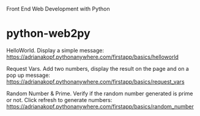 Front End Web Development with Python
# python-web2py

HelloWorld.
Display a simple message: https://adrianakopf.pythonanywhere.com/firstapp/basics/helloworld

Request Vars. Add two numbers, display the result on the page and on a pop up message: 
https://adrianakopf.pythonanywhere.com/firstapp/basics/request_vars

Random Number & Prime.
Verify if the random number generated is prime or not. Click refresh to generate numbers: 
https://adrianakopf.pythonanywhere.com/firstapp/basics/random_number
